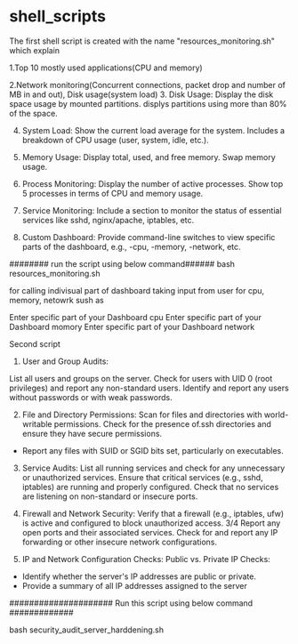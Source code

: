 # shell_scripts
The first shell script is created with the name "resources_monitoring.sh" which explain

1.Top 10 mostly used applications(CPU and memory)

2.Network monitoring(Concurrent connections, packet drop and number of MB in and out),
Disk usage(system load)
3. Disk Usage:
Display the disk space usage by mounted partitions.
displys partitions using more than 80% of the space.

4. System Load:
Show the current load average for the system.
Includes a breakdown of CPU usage (user, system, idle, etc.).

5. Memory Usage:
Display total, used, and free memory.
Swap memory usage.

6. Process Monitoring:
Display the number of active processes.
Show top 5 processes in terms of CPU and memory usage.

7. Service Monitoring:
Include a section to monitor the status of essential services like sshd, nginx/apache, iptables, etc.

8. Custom Dashboard:
Provide command-line switches to view specific parts of the dashboard, e.g., -cpu, -memory, -network, etc.


######## run the script using below command######
bash resources_monitoring.sh

for calling indivisual part of dashboard taking input from user for
cpu, memory, netowrk sush as

Enter specific part of your Dashboard
cpu
Enter specific part of your Dashboard
momory
Enter specific part of your Dashboard
network


Second script 


1. User and Group Audits:

List all users and groups on the server.
Check for users with UID 0 (root privileges) and report any non-standard users.
Identify and report any users without passwords or with weak passwords.

2. File and Directory Permissions:
Scan for files and directories with world- writable permissions.
Check for the presence of.ssh directories and ensure they have secure permissions.
- Report any files with SUID or SGID bits set, particularly on executables.

3. Service Audits:
List all running services and check for any unnecessary or unauthorized services. Ensure that critical services (e.g., sshd, iptables) are running and properly configured.
Check that no services are listening on non-standard or insecure ports.

4. Firewall and Network Security:
Verify that a firewall (e.g., iptables, ufw) is active and configured to block unauthorized access.
3/4
Report any open ports and their associated services.
Check for and report any IP forwarding or other insecure network configurations.

5. IP and Network Configuration Checks:
Public vs. Private IP Checks:
* Identify whether the server's IP addresses are public or private.
* Provide a summary of all IP addresses assigned to the server


##################### Run this script using below command #############

bash security_audit_server_harddening.sh
